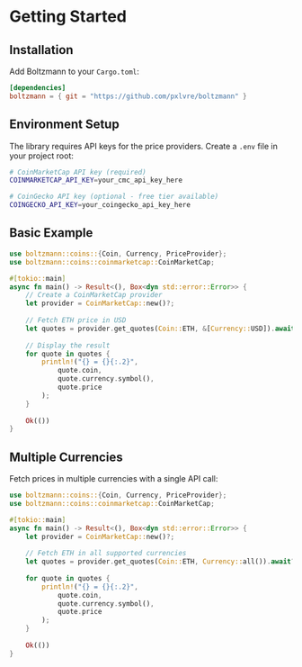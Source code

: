 # Getting Started

## Installation

Add Boltzmann to your `Cargo.toml`:

```toml
[dependencies]
boltzmann = { git = "https://github.com/pxlvre/boltzmann" }
```

## Environment Setup

The library requires API keys for the price providers. Create a `.env` file in your project root:

```bash
# CoinMarketCap API key (required)
COINMARKETCAP_API_KEY=your_cmc_api_key_here

# CoinGecko API key (optional - free tier available)
COINGECKO_API_KEY=your_coingecko_api_key_here
```

## Basic Example

```rust
use boltzmann::coins::{Coin, Currency, PriceProvider};
use boltzmann::coins::coinmarketcap::CoinMarketCap;

#[tokio::main]
async fn main() -> Result<(), Box<dyn std::error::Error>> {
    // Create a CoinMarketCap provider
    let provider = CoinMarketCap::new()?;
    
    // Fetch ETH price in USD
    let quotes = provider.get_quotes(Coin::ETH, &[Currency::USD]).await?;
    
    // Display the result
    for quote in quotes {
        println!("{} = {}{:.2}", 
            quote.coin, 
            quote.currency.symbol(), 
            quote.price
        );
    }
    
    Ok(())
}
```

## Multiple Currencies

Fetch prices in multiple currencies with a single API call:

```rust
use boltzmann::coins::{Coin, Currency, PriceProvider};
use boltzmann::coins::coinmarketcap::CoinMarketCap;

#[tokio::main]
async fn main() -> Result<(), Box<dyn std::error::Error>> {
    let provider = CoinMarketCap::new()?;
    
    // Fetch ETH in all supported currencies
    let quotes = provider.get_quotes(Coin::ETH, Currency::all()).await?;
    
    for quote in quotes {
        println!("{} = {}{:.2}", 
            quote.coin, 
            quote.currency.symbol(), 
            quote.price
        );
    }
    
    Ok(())
}
```